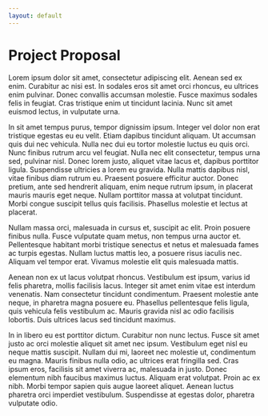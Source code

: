 ```yaml
---
layout: default
---
```


# Project Proposal

Lorem ipsum dolor sit amet, consectetur adipiscing elit. Aenean sed ex enim. Curabitur ac nisi est. In sodales eros sit amet orci rhoncus, eu ultrices enim pulvinar. Donec convallis accumsan molestie. Fusce maximus sodales felis in feugiat. Cras tristique enim ut tincidunt lacinia. Nunc sit amet euismod lectus, in vulputate urna.

In sit amet tempus purus, tempor dignissim ipsum. Integer vel dolor non erat tristique egestas eu eu velit. Etiam dapibus tincidunt aliquam. Ut accumsan quis dui nec vehicula. Nulla nec dui eu tortor molestie luctus eu quis orci. Nunc finibus rutrum arcu vel feugiat. Nulla nec elit consectetur, tempus urna sed, pulvinar nisl. Donec lorem justo, aliquet vitae lacus et, dapibus porttitor ligula. Suspendisse ultricies a lorem eu gravida. Nulla mattis dapibus nisl, vitae finibus diam rutrum eu. Praesent posuere efficitur auctor. Donec pretium, ante sed hendrerit aliquam, enim neque rutrum ipsum, in placerat mauris mauris eget neque. Nullam porttitor massa at volutpat tincidunt. Morbi congue suscipit tellus quis facilisis. Phasellus molestie et lectus at placerat.

Nullam massa orci, malesuada in cursus et, suscipit ac elit. Proin posuere finibus nulla. Fusce vulputate quam metus, non tempus urna auctor et. Pellentesque habitant morbi tristique senectus et netus et malesuada fames ac turpis egestas. Nullam luctus mattis leo, a posuere risus iaculis nec. Aliquam vel tempor erat. Vivamus molestie elit quis malesuada mattis.

Aenean non ex ut lacus volutpat rhoncus. Vestibulum est ipsum, varius id felis pharetra, mollis facilisis lacus. Integer sit amet enim vitae est interdum venenatis. Nam consectetur tincidunt condimentum. Praesent molestie ante neque, in pharetra magna posuere eu. Phasellus pellentesque felis ligula, quis vehicula felis vestibulum ac. Mauris gravida nisl ac odio facilisis lobortis. Duis ultrices lacus sed tincidunt maximus.

In in libero eu est porttitor dictum. Curabitur non nunc lectus. Fusce sit amet justo ac orci molestie aliquet sit amet nec ipsum. Vestibulum eget nisl eu neque mattis suscipit. Nullam dui mi, laoreet nec molestie ut, condimentum eu magna. Mauris finibus nulla odio, ac ultrices erat fringilla sed. Cras ipsum eros, facilisis sit amet viverra ac, malesuada in justo. Donec elementum nibh faucibus maximus luctus. Aliquam erat volutpat. Proin ac ex nibh. Morbi tempor sapien quis augue laoreet aliquet. Aenean luctus pharetra orci imperdiet vestibulum. Suspendisse at egestas dolor, pharetra vulputate odio.
